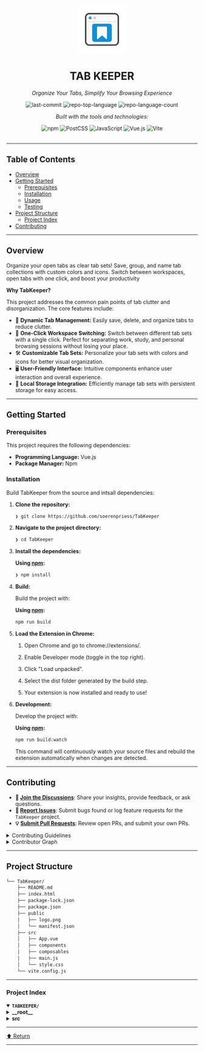 <div id="top">

<!-- HEADER STYLE: CLASSIC -->
<div align="center">

<img src="./public/logo-transparent.png" height="128">

# TAB KEEPER

<em>Organize Your Tabs, Simplify Your Browsing Experience</em>

<!-- BADGES -->
<img src="https://img.shields.io/github/last-commit/soerenpriess/TabKeeper?style=flat&logo=git&logoColor=white&color=0080ff" alt="last-commit">
<img src="https://img.shields.io/github/languages/top/soerenpriess/TabKeeper?style=flat&color=0080ff" alt="repo-top-language">
<img src="https://img.shields.io/github/languages/count/soerenpriess/TabKeeper?style=flat&color=0080ff" alt="repo-language-count">

<em>Built with the tools and technologies:</em>

<img src="https://img.shields.io/badge/npm-CB3837.svg?style=flat&logo=npm&logoColor=white" alt="npm">
<img src="https://img.shields.io/badge/PostCSS-DD3A0A.svg?style=flat&logo=PostCSS&logoColor=white" alt="PostCSS">
<img src="https://img.shields.io/badge/JavaScript-F7DF1E.svg?style=flat&logo=JavaScript&logoColor=black" alt="JavaScript">
<img src="https://img.shields.io/badge/Vue.js-4FC08D.svg?style=flat&logo=vuedotjs&logoColor=white" alt="Vue.js">
<img src="https://img.shields.io/badge/Vite-646CFF.svg?style=flat&logo=Vite&logoColor=white" alt="Vite">

</div>
<br>

---

## Table of Contents

- [Overview](#overview)
- [Getting Started](#getting-started)
    - [Prerequisites](#prerequisites)
    - [Installation](#installation)
    - [Usage](#usage)
    - [Testing](#testing)
- [Project Structure](#project-structure)
    - [Project Index](#project-index)
- [Contributing](#contributing)

---

## Overview

Organize your open tabs as clear tab sets! Save, group, and name tab collections with custom colors and icons. Switch between workspaces, open tabs with one click, and boost your productivity 

**Why TabKeeper?**

This project addresses the common pain points of tab clutter and disorganization. The core features include:

- 🎨 **Dynamic Tab Management:** Easily save, delete, and organize tabs to reduce clutter.
- 🔄 **One-Click Workspace Switching:** Switch between different tab sets with a single click. Perfect for separating work, study, and personal browsing sessions without losing your place.
- 🛠️ **Customizable Tab Sets:** Personalize your tab sets with colors and icons for better visual organization.
- 🖥️ **User-Friendly Interface:** Intuitive components enhance user interaction and overall experience.
- 💾 **Local Storage Integration:** Efficiently manage tab sets with persistent storage for easy access.

---

## Getting Started

### Prerequisites

This project requires the following dependencies:

- **Programming Language:** Vue.js
- **Package Manager:** Npm

### Installation

Build TabKeeper from the source and intsall dependencies:

1. **Clone the repository:**

    ```sh
    ❯ git clone https://github.com/soerenpriess/TabKeeper
    ```

2. **Navigate to the project directory:**

    ```sh
    ❯ cd TabKeeper
    ```

3. **Install the dependencies:**

	**Using [npm](https://www.npmjs.com/):**

	```sh
	❯ npm install
	```

4. **Build:**

	Build the project with:

	**Using [npm](https://www.npmjs.com/):**

	```sh
	npm run build
	```

5. **Load the Extension in Chrome:**
	1. Open Chrome and go to chrome://extensions/.

	2. Enable Developer mode (toggle in the top right).

	3. Click "Load unpacked".

	4. Select the dist folder generated by the build step.

	5. Your extension is now installed and ready to use!

6. **Development:**

	Develop the project with:

	**Using [npm](https://www.npmjs.com/):**

	```sh
	npm run build:watch
	```

	This command will continuously watch your source files and rebuild the extension automatically when changes are detected.

---

## Contributing

- **💬 [Join the Discussions](https://github.com/soerenpriess/TabKeeper/discussions)**: Share your insights, provide feedback, or ask questions.
- **🐛 [Report Issues](https://github.com/soerenpriess/TabKeeper/issues)**: Submit bugs found or log feature requests for the `TabKeeper` project.
- **💡 [Submit Pull Requests](https://github.com/soerenpriess/TabKeeper/blob/main/CONTRIBUTING.md)**: Review open PRs, and submit your own PRs.

<details closed>
<summary>Contributing Guidelines</summary>

1. **Fork the Repository**: Start by forking the project repository to your github account.
2. **Clone Locally**: Clone the forked repository to your local machine using a git client.
   ```sh
   git clone https://github.com/soerenpriess/TabKeeper
   ```
3. **Create a New Branch**: Always work on a new branch, giving it a descriptive name.
   ```sh
   git checkout -b new-feature-x
   ```
4. **Make Your Changes**: Develop and test your changes locally.
5. **Commit Your Changes**: Commit with a clear message describing your updates.
   ```sh
   git commit -m 'Implemented new feature x.'
   ```
6. **Push to github**: Push the changes to your forked repository.
   ```sh
   git push origin new-feature-x
   ```
7. **Submit a Pull Request**: Create a PR against the original project repository. Clearly describe the changes and their motivations.
8. **Review**: Once your PR is reviewed and approved, it will be merged into the main branch. Congratulations on your contribution!
</details>

<details closed>
<summary>Contributor Graph</summary>
<br>
<p align="left">
   <a href="https://github.com{/soerenpriess/TabKeeper/}graphs/contributors">
      <img src="https://contrib.rocks/image?repo=soerenpriess/TabKeeper">
   </a>
</p>
</details>

---

## Project Structure

```sh
└── TabKeeper/
    ├── README.md
    ├── index.html
    ├── package-lock.json
    ├── package.json
    ├── public
    │   ├── logo.png
    │   └── manifest.json
    ├── src
    │   ├── App.vue
    │   ├── components
    │   ├── composables
    │   ├── main.js
    │   └── style.css
    └── vite.config.js
```

---

### Project Index

<details open>
	<summary><b><code>TABKEEPER/</code></b></summary>
	<!-- __root__ Submodule -->
	<details>
		<summary><b>__root__</b></summary>
		<blockquote>
			<div class='directory-path' style='padding: 8px 0; color: #666;'>
				<code><b>⦿ __root__</b></code>
			<table style='width: 100%; border-collapse: collapse;'>
			<thead>
				<tr style='background-color: #f8f9fa;'>
					<th style='width: 30%; text-align: left; padding: 8px;'>File Name</th>
					<th style='text-align: left; padding: 8px;'>Summary</th>
				</tr>
			</thead>
				<tr style='border-bottom: 1px solid #eee;'>
					<td style='padding: 8px;'><b><a href='https://github.com/soerenpriess/TabKeeper/blob/master/index.html'>index.html</a></b></td>
					<td style='padding: 8px;'>- Serves as the foundational entry point for the application, establishing the basic HTML structure necessary for rendering the user interface<br>- It integrates essential metadata and links to resources, while designating a specific element for the Vue application to mount<br>- This setup facilitates the seamless execution of the JavaScript logic defined in the main application file, ensuring a cohesive user experience.</td>
				</tr>
				<tr style='border-bottom: 1px solid #eee;'>
					<td style='padding: 8px;'><b><a href='https://github.com/soerenpriess/TabKeeper/blob/master/README.md'>README.md</a></b></td>
					<td style='padding: 8px;'>- Kickstart Vue 3 development with Vite using this template, designed to streamline the creation of applications leveraging Vue 3s single-file components<br>- It serves as a foundational setup, enabling developers to efficiently build and scale their projects while providing guidance on IDE support through the Vue documentation<br>- This template is essential for enhancing productivity and ensuring best practices in Vue 3 development.</td>
				</tr>
				<tr style='border-bottom: 1px solid #eee;'>
					<td style='padding: 8px;'><b><a href='https://github.com/soerenpriess/TabKeeper/blob/master/package.json'>package.json</a></b></td>
					<td style='padding: 8px;'>- Facilitates the management and configuration of the Tabkeeper project, a Vue.js application designed for efficient tab organization<br>- It defines essential scripts for development, building, and previewing the application, while also specifying dependencies for UI components and styling<br>- This structure supports a streamlined development workflow, ensuring a cohesive and responsive user experience.</td>
				</tr>
				<tr style='border-bottom: 1px solid #eee;'>
					<td style='padding: 8px;'><b><a href='https://github.com/soerenpriess/TabKeeper/blob/master/vite.config.js'>vite.config.js</a></b></td>
					<td style='padding: 8px;'>- Configures the Vite build tool for a Vue.js application, integrating essential plugins such as Tailwind CSS for styling and a hot reload extension for enhanced development experience<br>- Establishes a structured output for the build process, directing assets to a designated distribution folder while ensuring efficient management of entry and chunk files<br>- This setup streamlines development and deployment, enhancing overall project architecture.</td>
				</tr>
			</table>
		</blockquote>
	</details>
	<!-- src Submodule -->
	<details>
		<summary><b>src</b></summary>
		<blockquote>
			<div class='directory-path' style='padding: 8px 0; color: #666;'>
				<code><b>⦿ src</b></code>
			<table style='width: 100%; border-collapse: collapse;'>
			<thead>
				<tr style='background-color: #f8f9fa;'>
					<th style='width: 30%; text-align: left; padding: 8px;'>File Name</th>
					<th style='text-align: left; padding: 8px;'>Summary</th>
				</tr>
			</thead>
				<tr style='border-bottom: 1px solid #eee;'>
					<td style='padding: 8px;'><b><a href='https://github.com/soerenpriess/TabKeeper/blob/master/src/App.vue'>App.vue</a></b></td>
					<td style='padding: 8px;'>- Facilitates the user interface for the Tab Keeper application, enabling users to manage and organize their tab sets effectively<br>- It provides a dynamic tab navigation system, allowing users to switch between Home and Settings views<br>- Additionally, it incorporates functionalities for saving, deleting, and opening tab sets, along with a confirmation modal for deletion actions, enhancing user interaction and experience within the application.</td>
				</tr>
				<tr style='border-bottom: 1px solid #eee;'>
					<td style='padding: 8px;'><b><a href='https://github.com/soerenpriess/TabKeeper/blob/master/src/main.js'>main.js</a></b></td>
					<td style='padding: 8px;'>- Initializes the Vue application by importing essential components and styles, setting up Font Awesome icons for enhanced visual representation<br>- It establishes the main app structure and mounts it to the designated HTML element, ensuring a seamless user interface experience<br>- This foundational setup is crucial for the overall architecture, enabling further development and integration of features within the project.</td>
				</tr>
			</table>
			<!-- components Submodule -->
			<details>
				<summary><b>components</b></summary>
				<blockquote>
					<div class='directory-path' style='padding: 8px 0; color: #666;'>
						<code><b>⦿ src.components</b></code>
					<table style='width: 100%; border-collapse: collapse;'>
					<thead>
						<tr style='background-color: #f8f9fa;'>
							<th style='width: 30%; text-align: left; padding: 8px;'>File Name</th>
							<th style='text-align: left; padding: 8px;'>Summary</th>
						</tr>
					</thead>
						<tr style='border-bottom: 1px solid #eee;'>
							<td style='padding: 8px;'><b><a href='https://github.com/soerenpriess/TabKeeper/blob/master/src/components/TabItem.vue'>TabItem.vue</a></b></td>
							<td style='padding: 8px;'>- TabItem component enhances user interaction within the application by visually representing individual tabs<br>- It displays essential information such as the tabs title and URL, along with an optional favicon<br>- Users can easily open or delete tabs through intuitive buttons, promoting efficient tab management<br>- This component integrates seamlessly into the overall architecture, contributing to a cohesive and user-friendly interface.</td>
						</tr>
						<tr style='border-bottom: 1px solid #eee;'>
							<td style='padding: 8px;'><b><a href='https://github.com/soerenpriess/TabKeeper/blob/master/src/components/TabSetItem.vue'>TabSetItem.vue</a></b></td>
							<td style='padding: 8px;'>- TabSetItem.vue serves as a dynamic component for managing tab sets within the application<br>- It enables users to view, customize, and delete tab sets, while providing options to select colors and icons for each set<br>- The component enhances user interaction by allowing the expansion of tab details and facilitates the organization of tabs, contributing to a more intuitive and visually appealing user experience.</td>
						</tr>
						<tr style='border-bottom: 1px solid #eee;'>
							<td style='padding: 8px;'><b><a href='https://github.com/soerenpriess/TabKeeper/blob/master/src/components/TabSetList.vue'>TabSetList.vue</a></b></td>
							<td style='padding: 8px;'>- Facilitates the management of tab sets within the application by providing an interactive interface for users to add, expand, delete, and update tab sets<br>- It enhances user experience through a modal form for creating new tab sets and dynamically displays existing sets, allowing for seamless interaction and organization of tabs in a visually appealing manner.</td>
						</tr>
						<tr style='border-bottom: 1px solid #eee;'>
							<td style='padding: 8px;'><b><a href='https://github.com/soerenpriess/TabKeeper/blob/master/src/components/TabSelector.vue'>TabSelector.vue</a></b></td>
							<td style='padding: 8px;'>- TabSelector component facilitates the selection and management of browser tabs within the application<br>- It allows users to toggle individual tabs or select all tabs at once, enhancing user experience by providing a clear interface for managing multiple tabs<br>- The component dynamically displays the current tabs in the window, ensuring that users can easily interact with their browsing environment while maintaining a visually appealing layout.</td>
						</tr>
						<tr style='border-bottom: 1px solid #eee;'>
							<td style='padding: 8px;'><b><a href='https://github.com/soerenpriess/TabKeeper/blob/master/src/components/TextInput.vue'>TextInput.vue</a></b></td>
							<td style='padding: 8px;'>- TextInput component serves as a user-friendly input field within the application, allowing users to enter and edit text efficiently<br>- It features a label for clarity, handles user interactions such as saving and canceling input, and supports validation requirements<br>- By integrating seamlessly into the overall codebase architecture, it enhances the user experience and facilitates data binding through its reactive properties.</td>
						</tr>
						<tr style='border-bottom: 1px solid #eee;'>
							<td style='padding: 8px;'><b><a href='https://github.com/soerenpriess/TabKeeper/blob/master/src/components/Modal.vue'>Modal.vue</a></b></td>
							<td style='padding: 8px;'>- Modal component serves as a user interface element that presents critical information and prompts for user confirmation, such as deletion actions<br>- It enhances user experience by overlaying a semi-transparent background, focusing attention on the modal content<br>- With customizable titles and slots for additional content, it facilitates user interactions through clearly defined cancel and confirm buttons, ensuring intuitive decision-making within the application.</td>
						</tr>
						<tr style='border-bottom: 1px solid #eee;'>
							<td style='padding: 8px;'><b><a href='https://github.com/soerenpriess/TabKeeper/blob/master/src/components/TabSetForm.vue'>TabSetForm.vue</a></b></td>
							<td style='padding: 8px;'>- Facilitates the creation of a new tab set within the application, allowing users to customize their tab organization<br>- Users can select an icon, choose a color, and input a name for the tab set, while also viewing and selecting from currently open tabs<br>- The component enhances user experience by providing a visually appealing and interactive form for managing tab sets effectively.</td>
						</tr>
					</table>
				</blockquote>
			</details>
			<!-- composables Submodule -->
			<details>
				<summary><b>composables</b></summary>
				<blockquote>
					<div class='directory-path' style='padding: 8px 0; color: #666;'>
						<code><b>⦿ src.composables</b></code>
					<table style='width: 100%; border-collapse: collapse;'>
					<thead>
						<tr style='background-color: #f8f9fa;'>
							<th style='width: 30%; text-align: left; padding: 8px;'>File Name</th>
							<th style='text-align: left; padding: 8px;'>Summary</th>
						</tr>
					</thead>
						<tr style='border-bottom: 1px solid #eee;'>
							<td style='padding: 8px;'><b><a href='https://github.com/soerenpriess/TabKeeper/blob/master/src/composables/useTabSets.js'>useTabSets.js</a></b></td>
							<td style='padding: 8px;'>- Facilitates the management of tab sets within a Vue application by providing functionalities to load, save, and remove tab sets from local storage<br>- It ensures that tab data is normalized for consistency and allows users to easily organize their tabs, enhancing the overall user experience in the project’s architecture<br>- This composable serves as a central point for tab set operations, integrating seamlessly with the broader application.</td>
						</tr>
					</table>
				</blockquote>
			</details>
		</blockquote>
	</details>
</details>

---

<div align="left"><a href="#top">⬆ Return</a></div>

---
